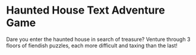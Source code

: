# Haunted House Text Adventure Game
Dare you enter the haunted house in search of treasure? Venture through 3 floors of fiendish puzzles, each more difficult and taxing than the last!

